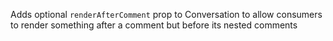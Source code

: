 Adds optional `renderAfterComment` prop to Conversation to allow consumers to render something after a comment but before its nested comments